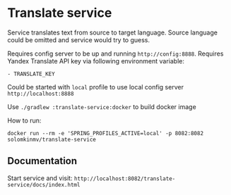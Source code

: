# Translate service

Service translates text from source to target language. Source language could be omitted and service would try to guess.

Requires config server to be up and running `http://config:8888`.
Requires Yandex Translate API key via following environment variable:

    - TRANSLATE_KEY

Could be started with `local` profile to use local config server `http://localhost:8888`

Use `./gradlew :translate-service:docker` to build docker image

How to run:

`docker run --rm -e 'SPRING_PROFILES_ACTIVE=local' -p 8082:8082 solomkinmv/translate-service`

## Documentation

Start service and visit: `http://localhost:8082/translate-service/docs/index.html`